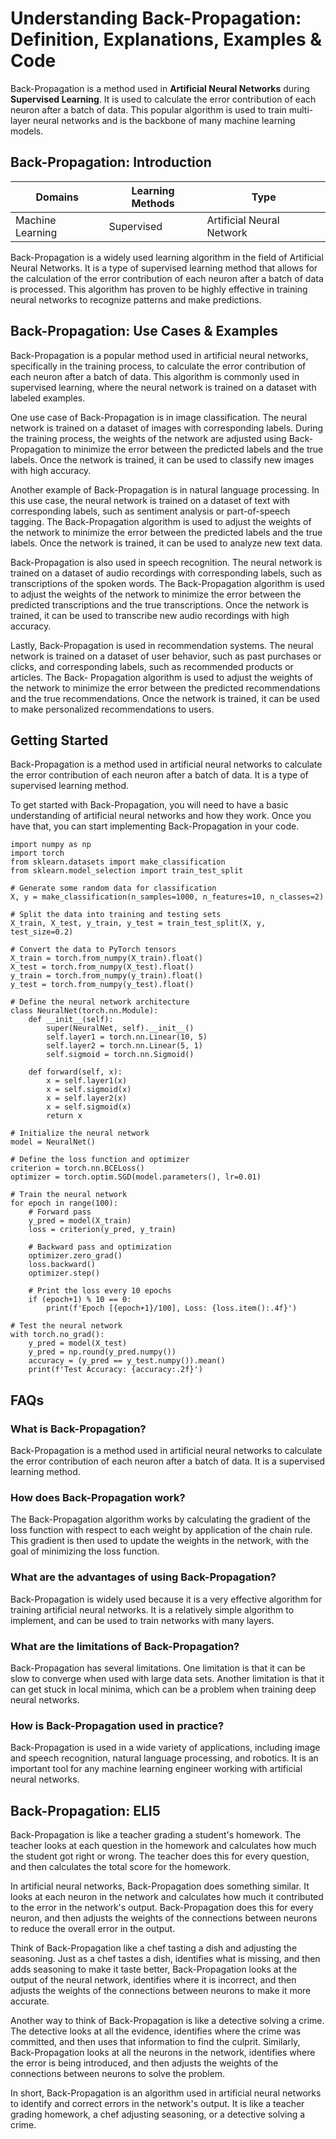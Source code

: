 # Understanding Back-Propagation: Definition, Explanations, Examples & Code

Back-Propagation is a method used in **Artificial Neural Networks** during
**Supervised Learning**. It is used to calculate the error contribution of
each neuron after a batch of data. This popular algorithm is used to train
multi-layer neural networks and is the backbone of many machine learning
models.

## Back-Propagation: Introduction

Domains | Learning Methods | Type  
---|---|---  
Machine Learning | Supervised | Artificial Neural Network  
  
Back-Propagation is a widely used learning algorithm in the field of
Artificial Neural Networks. It is a type of supervised learning method that
allows for the calculation of the error contribution of each neuron after a
batch of data is processed. This algorithm has proven to be highly effective
in training neural networks to recognize patterns and make predictions.

## Back-Propagation: Use Cases & Examples

Back-Propagation is a popular method used in artificial neural networks,
specifically in the training process, to calculate the error contribution of
each neuron after a batch of data. This algorithm is commonly used in
supervised learning, where the neural network is trained on a dataset with
labeled examples.

One use case of Back-Propagation is in image classification. The neural
network is trained on a dataset of images with corresponding labels. During
the training process, the weights of the network are adjusted using Back-
Propagation to minimize the error between the predicted labels and the true
labels. Once the network is trained, it can be used to classify new images
with high accuracy.

Another example of Back-Propagation is in natural language processing. In this
use case, the neural network is trained on a dataset of text with
corresponding labels, such as sentiment analysis or part-of-speech tagging.
The Back-Propagation algorithm is used to adjust the weights of the network to
minimize the error between the predicted labels and the true labels. Once the
network is trained, it can be used to analyze new text data.

Back-Propagation is also used in speech recognition. The neural network is
trained on a dataset of audio recordings with corresponding labels, such as
transcriptions of the spoken words. The Back-Propagation algorithm is used to
adjust the weights of the network to minimize the error between the predicted
transcriptions and the true transcriptions. Once the network is trained, it
can be used to transcribe new audio recordings with high accuracy.

Lastly, Back-Propagation is used in recommendation systems. The neural network
is trained on a dataset of user behavior, such as past purchases or clicks,
and corresponding labels, such as recommended products or articles. The Back-
Propagation algorithm is used to adjust the weights of the network to minimize
the error between the predicted recommendations and the true recommendations.
Once the network is trained, it can be used to make personalized
recommendations to users.

## Getting Started

Back-Propagation is a method used in artificial neural networks to calculate
the error contribution of each neuron after a batch of data. It is a type of
supervised learning method.

To get started with Back-Propagation, you will need to have a basic
understanding of artificial neural networks and how they work. Once you have
that, you can start implementing Back-Propagation in your code.

    
    
    
    import numpy as np
    import torch
    from sklearn.datasets import make_classification
    from sklearn.model_selection import train_test_split
    
    # Generate some random data for classification
    X, y = make_classification(n_samples=1000, n_features=10, n_classes=2)
    
    # Split the data into training and testing sets
    X_train, X_test, y_train, y_test = train_test_split(X, y, test_size=0.2)
    
    # Convert the data to PyTorch tensors
    X_train = torch.from_numpy(X_train).float()
    X_test = torch.from_numpy(X_test).float()
    y_train = torch.from_numpy(y_train).float()
    y_test = torch.from_numpy(y_test).float()
    
    # Define the neural network architecture
    class NeuralNet(torch.nn.Module):
        def __init__(self):
            super(NeuralNet, self).__init__()
            self.layer1 = torch.nn.Linear(10, 5)
            self.layer2 = torch.nn.Linear(5, 1)
            self.sigmoid = torch.nn.Sigmoid()
    
        def forward(self, x):
            x = self.layer1(x)
            x = self.sigmoid(x)
            x = self.layer2(x)
            x = self.sigmoid(x)
            return x
    
    # Initialize the neural network
    model = NeuralNet()
    
    # Define the loss function and optimizer
    criterion = torch.nn.BCELoss()
    optimizer = torch.optim.SGD(model.parameters(), lr=0.01)
    
    # Train the neural network
    for epoch in range(100):
        # Forward pass
        y_pred = model(X_train)
        loss = criterion(y_pred, y_train)
    
        # Backward pass and optimization
        optimizer.zero_grad()
        loss.backward()
        optimizer.step()
    
        # Print the loss every 10 epochs
        if (epoch+1) % 10 == 0:
            print(f'Epoch [{epoch+1}/100], Loss: {loss.item():.4f}')
    
    # Test the neural network
    with torch.no_grad():
        y_pred = model(X_test)
        y_pred = np.round(y_pred.numpy())
        accuracy = (y_pred == y_test.numpy()).mean()
        print(f'Test Accuracy: {accuracy:.2f}')
    
    

## FAQs

### What is Back-Propagation?

Back-Propagation is a method used in artificial neural networks to calculate
the error contribution of each neuron after a batch of data. It is a
supervised learning method.

### How does Back-Propagation work?

The Back-Propagation algorithm works by calculating the gradient of the loss
function with respect to each weight by application of the chain rule. This
gradient is then used to update the weights in the network, with the goal of
minimizing the loss function.

### What are the advantages of using Back-Propagation?

Back-Propagation is widely used because it is a very effective algorithm for
training artificial neural networks. It is a relatively simple algorithm to
implement, and can be used to train networks with many layers.

### What are the limitations of Back-Propagation?

Back-Propagation has several limitations. One limitation is that it can be
slow to converge when used with large data sets. Another limitation is that it
can get stuck in local minima, which can be a problem when training deep
neural networks.

### How is Back-Propagation used in practice?

Back-Propagation is used in a wide variety of applications, including image
and speech recognition, natural language processing, and robotics. It is an
important tool for any machine learning engineer working with artificial
neural networks.

## Back-Propagation: ELI5

Back-Propagation is like a teacher grading a student's homework. The teacher
looks at each question in the homework and calculates how much the student got
right or wrong. The teacher does this for every question, and then calculates
the total score for the homework.

In artificial neural networks, Back-Propagation does something similar. It
looks at each neuron in the network and calculates how much it contributed to
the error in the network's output. Back-Propagation does this for every
neuron, and then adjusts the weights of the connections between neurons to
reduce the overall error in the output.

Think of Back-Propagation like a chef tasting a dish and adjusting the
seasoning. Just as a chef tastes a dish, identifies what is missing, and then
adds seasoning to make it taste better, Back-Propagation looks at the output
of the neural network, identifies where it is incorrect, and then adjusts the
weights of the connections between neurons to make it more accurate.

Another way to think of Back-Propagation is like a detective solving a crime.
The detective looks at all the evidence, identifies where the crime was
committed, and then uses that information to find the culprit. Similarly,
Back-Propagation looks at all the neurons in the network, identifies where the
error is being introduced, and then adjusts the weights of the connections
between neurons to solve the problem.

In short, Back-Propagation is an algorithm used in artificial neural networks
to identify and correct errors in the network's output. It is like a teacher
grading homework, a chef adjusting seasoning, or a detective solving a crime.